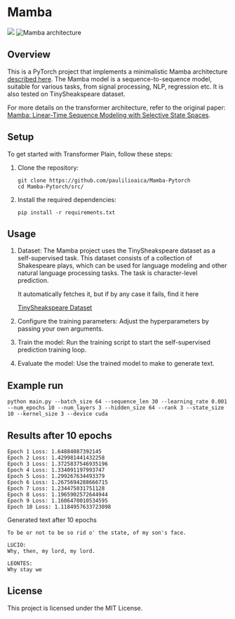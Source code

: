 ﻿# Mamba 
![](https://assets.anakin.ai/blog/2023/12/0.png)
![Mamba architecture](https://miro.medium.com/v2/resize:fit:1400/1*E349TJjlyuR3IA0Qn445zw.png)

## Overview
This is a PyTorch project that implements a minimalistic Mamba architecture [described here](https://arxiv.org/pdf/2312.00752.pdf). 
The Mamba model is a sequence-to-sequence model, suitable for various tasks, from signal processing, NLP, regression etc.
It is also tested on TinySheakspeare dataset.

For more details on the transformer architecture, refer to the original paper: [Mamba: Linear-Time Sequence Modeling with Selective State Spaces](https://arxiv.org/abs/2312.00752).

## Setup

To get started with Transformer Plain, follow these steps:

1. Clone the repository:

    ```shell
    git clone https://github.com/paulilioaica/Mamba-Pytorch
    cd Mamba-Pytorch/src/
    ```

2. Install the required dependencies:

    ```shell
    pip install -r requirements.txt
    ```

## Usage

1. Dataset:
    The Mamba project uses the TinySheakspeare dataset as a self-supervised task. This dataset consists of a collection of Shakespeare plays, which can be used for language modeling and other natural language processing tasks.
    The task is character-level prediction.

    It automatically fetches it, but if by any case it fails, find it here
    
    [TinySheakspeare Dataset](https://www.tensorflow.org/datasets/catalog/tiny_shakespeare)


3. Configure the training parameters: Adjust the hyperparameters by passing your own arguments.

4. Train the model: Run the training script to start the self-supervised prediction training loop.

5. Evaluate the model: Use the trained model to make to generate text.

## Example run
```
python main.py --batch_size 64 --sequence_len 30 --learning_rate 0.001 --num_epochs 10 --num_layers 3 --hidden_size 64 --rank 3 --state_size 10 --kernel_size 3 --device cuda
```

## Results after 10 epochs
```
Epoch 1 Loss: 1.64884087392145
Epoch 2 Loss: 1.429981441432258
Epoch 3 Loss: 1.3725837546935196
Epoch 4 Loss: 1.334091197993747
Epoch 5 Loss: 1.299267634493379
Epoch 6 Loss: 1.2675694288666715
Epoch 7 Loss: 1.234475031751128
Epoch 8 Loss: 1.1965902572644944
Epoch 9 Loss: 1.1606470010534595
Epoch 10 Loss: 1.1184957633723098
```


Generated text after 10 epochs 
```
To be or not to be so rid o' the state, of my son's face.

LUCIO:
Why, then, my lord, my lord.

LEONTES:
Why stay we
```

## License

This project is licensed under the MIT License. 

